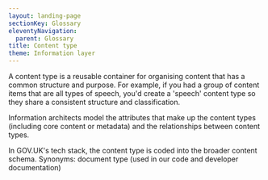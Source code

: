 ```yaml
---
layout: landing-page
sectionKey: Glossary
eleventyNavigation:
  parent: Glossary
title: Content type
theme: Information layer
---
```

A content type is a reusable container for organising content that has a common structure and purpose. For example, if you had a group of content items that are all types of speech, you'd create a 'speech' content type so they share a consistent structure and classification.

Information architects model the attributes that make up the content types (including core content or metadata) and the relationships between content types.

In GOV.UK's tech stack, the content type is coded into the broader content schema.
Synonyms: document type (used in our code and developer documentation)